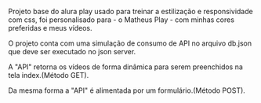 Projeto base do alura play usado para treinar a estilização e responsividade com css, foi personalisado para - o Matheus Play - com minhas cores preferidas e meus vídeos. 

O projeto conta com uma simulação de consumo de API no arquivo db.json que deve ser executado no json server.

A "API" retorna os vídeos de forma dinâmica para serem preenchidos na tela index.(Método GET).

Da mesma forma a "API" é alimentada por um formulário.(Método POST).